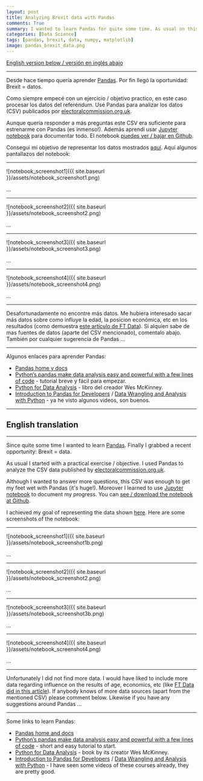 ```yaml
---
layout: post
title: Analyzing Brexit data with Pandas
comments: True
summary: I wanted to learn Pandas for quite some time. As usual on this blog I start with a practical exercise / goal, UK's EU referendum, and use (and learn) Pandas to analyze the results.
categories: [Data Science]
tags: [pandas, brexit, data, numpy, matplotlib]
image: pandas_brexit_data.png
---
```


<a href="#English">English version below / versión en inglés abajo</a>

---

Desde hace tiempo quería aprender [Pandas](http://pandas.pydata.org). Por fin llegó la oportunidad: Brexit = datos.

Como siempre empecé con un ejercicio / objetivo practico, en este caso procesar los datos del referéndum. Usé Pandas para analizar los datos (CSV) publicados por [electoralcommission.org.uk](http://www.electoralcommission.org.uk/find-information-by-subject/elections-and-referendums/upcoming-elections-and-referendums/eu-referendum/electorate-and-count-information).

Aunque quería responder a más preguntas este CSV era suficiente para estrenarme con Pandas (es inmenso!). Además aprendí usar [Jupyter notebook](http://jupyter.readthedocs.io/en/latest/) para documentar todo. El notebook [puedes ver / bajar en Github](https://github.com/bbelderbos/brexit-pandas/blob/master/Analyze_Brexit_Pandas_ES.ipynb).

Consegui mi objetivo de representar los datos mostrados [aquí](https://ig.ft.com/sites/elections/2016/uk/eu-referendum/index.html). Aquí algunos pantallazos del notebook:

---

![notebook_screenshot1]({{ site.baseurl }}/assets/notebook_screenshot1.png)

...

---

![notebook_screenshot2]({{ site.baseurl }}/assets/notebook_screenshot2.png)

...

---

![notebook_screenshot3]({{ site.baseurl }}/assets/notebook_screenshot3.png)

...

---

![notebook_screenshot4]({{ site.baseurl }}/assets/notebook_screenshot4.png)

...

---

Desafortunadamente no encontre más datos. Me hubiera interesado sacar más datos sobre como influye la edad, la posicion económica, etc en los resultados (como demuestra [este artículo de FT Data](http://blogs.ft.com/ftdata/2016/06/24/brexit-demographic-divide-eu-referendum-results/)). Si alquien sabe de mas fuentes de datos (aparte del CSV mencionado), comentalo abajo. También por cualquier sugerencia de Pandas ...

---
Algunos enlaces para aprender Pandas:

* [Pandas home y docs](http://pandas.pydata.org)
* [Python’s pandas make data analysis easy and powerful with a few lines of code](https://www.oreilly.com/learning/pythons-pandas-make-data-analysis-easy-and-powerful-with-a-few-lines-of-code?imm_mid=0e520d&cmp=em-prog-na-na-newsltr_20160625) - tutorial breve y fácil para empezar.
* [Python for Data Analysis](https://www.safaribooksonline.com/library/view/python-for-data/9781449323592/) - libro del creador Wes McKinney.
* [Introduction to Pandas for Developers](https://www.safaribooksonline.com/library/view/introduction-to-pandas/9781771375764/) / [Data Wrangling and Analysis with Python](https://www.safaribooksonline.com/library/view/data-wrangling-and/9781491960820/) - ya he visto algunos videos, son buenos.


<span id="English"></span>

---

## English translation

---

Since quite some time I wanted to learn [Pandas](http://pandas.pydata.org). Finally I grabbed a recent opportunity: Brexit = data.

As usual I started with a practical exercise / objective. I used Pandas to analyze the CSV data published by [electoralcommission.org.uk](http://www.electoralcommission.org.uk/find-information-by-subject/elections-and-referendums/upcoming-elections-and-referendums/eu-referendum/electorate-and-count-information).

Although I wanted to answer more questions, this CSV was enough to get my feet wet with Pandas (it's huge!). Moreover I learned to use [Jupyter notebook](http://jupyter.readthedocs.io/en/latest/) to document my progress. You can [see / download the notebook at Github](https://github.com/bbelderbos/brexit-pandas/blob/master/Analyze_Brexit_Pandas_EN.ipynb).

I achieved my goal of representing the data shown [here](https://ig.ft.com/sites/elections/2016/uk/eu-referendum/index.html). Here are some screenshots of the notebook:

---

![notebook_screenshot1]({{ site.baseurl }}/assets/notebook_screenshot1b.png)

...

---

![notebook_screenshot2]({{ site.baseurl }}/assets/notebook_screenshot2.png)

...

---

![notebook_screenshot3]({{ site.baseurl }}/assets/notebook_screenshot3b.png)

...

---

![notebook_screenshot4]({{ site.baseurl }}/assets/notebook_screenshot4.png)

...

---

Unfortunately I did not find more data. I would have liked to include more data regarding influence on the results of age, economics, etc (like [FT Data did in this article](http://blogs.ft.com/ftdata/2016/06/24/brexit-demographic-divide-eu-referendum-results/)). If anybody knows of more data sources (apart from the mentioned CSV) please comment below. Likewise if you have any suggestions around Pandas ...

---
Some links to learn Pandas:

* [Pandas home and docs](http://pandas.pydata.org)
* [Python’s pandas make data analysis easy and powerful with a few lines of code](https://www.oreilly.com/learning/pythons-pandas-make-data-analysis-easy-and-powerful-with-a-few-lines-of-code?imm_mid=0e520d&cmp=em-prog-na-na-newsltr_20160625) - short and easy tutorial to start.
* [Python for Data Analysis](https://www.safaribooksonline.com/library/view/python-for-data/9781449323592/) - book by its creator Wes McKinney.
* [Introduction to Pandas for Developers](https://www.safaribooksonline.com/library/view/introduction-to-pandas/9781771375764/) / [Data Wrangling and Analysis with Python](https://www.safaribooksonline.com/library/view/data-wrangling-and/9781491960820/) - I have seen some videos of these courses already, they are pretty good.
